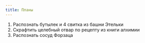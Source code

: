 ```yaml
---
title: Планы
---
```

1. Распознать бутылек и 4 свитка из башни Этельки
2. Скрафтить целебный отвар по рецепту из книги алхимии
3. Распознать сосуд Форзаца